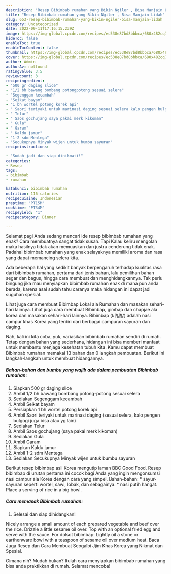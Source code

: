 ```yaml
---
description: "Resep Bibimbab rumahan yang Bikin Ngiler , Bisa Manjain Lidah"
title: "Resep Bibimbab rumahan yang Bikin Ngiler , Bisa Manjain Lidah"
slug: 653-resep-bibimbab-rumahan-yang-bikin-ngiler-bisa-manjain-lidah
category: Uncategorized
date: 2022-09-11T17:16:15.239Z
image: https://img-global.cpcdn.com/recipes/ec538e87bd8bbbca/680x482cq70/bibimbab-rumahan-foto-resep-utama.jpg
hideToc: false
enableToc: true
enableTocContent: false
thumbnail: https://img-global.cpcdn.com/recipes/ec538e87bd8bbbca/680x482cq70/bibimbab-rumahan-foto-resep-utama.jpg
cover: https://img-global.cpcdn.com/recipes/ec538e87bd8bbbca/680x482cq70/bibimbab-rumahan-foto-resep-utama.jpg
author: Admin
authorAv: notfound
ratingvalue: 3.5
reviewcount: 3
recipeingredient:
- "500 gr daging slice"
- "1/2 bh bawang bombang potongpotong sesuai selera"
- "Segenggam kecambah"
- "Seikat bayam"
- "1 bh wortel potong korek api"
- " Saori teriyaki untuk marinasi daging sesuai selera kalo pengen bulgogi juga bisa atau yg lain"
- " Telur"
- " Saos gochujang saya pakai merk kikoman"
- " Gula"
- " Garam"
- " Kaldu jamur"
- "1-2 sdm Mentega"
- "Secukupnya Minyak wijen untuk bumbu sayuran"
recipeinstructions:

- "Sudah jadi dan siap dinikmati!"
categories:
- Resep
tags:
- bibimbab
- rumahan

katakunci: bibimbab rumahan 
nutrition: 116 calories
recipecuisine: Indonesian
preptime: "PT15M"
cooktime: "PT34M"
recipeyield: "1"
recipecategory: Dinner

---
```



Selamat pagi Anda sedang mencari ide resep bibimbab rumahan yang enak? Cara membuatnya sangat tidak susah. Tapi Kalau keliru mengolah maka hasilnya tidak akan memuaskan dan justru cenderung tidak enak. Padahal bibimbab rumahan yang enak selayaknya memiliki aroma dan rasa yang dapat memancing selera kita.


Ada beberapa hal yang sedikit banyak berpengaruh terhadap kualitas rasa dari bibimbab rumahan, pertama dari jenis bahan, lalu pemilihan bahan segar dan bagus, hingga cara membuat dan menghidangkannya. Tak perlu bingung jika mau menyiapkan bibimbab rumahan enak di mana pun anda berada, karena asal sudah tahu caranya maka hidangan ini dapat jadi suguhan spesial.

Lihat juga cara membuat Bibimbap Lokal ala Rumahan dan masakan sehari-hari lainnya. Lihat juga cara membuat Bibimbap, gimbap dan chapjae ala korea dan masakan sehari-hari lainnya. Bibimbap (비빔밥) adalah nasi campur khas Korea yang terdiri dari berbagai campuran sayuran dan daging.


Nah, kali ini kita coba, yuk, variasikan bibimbab rumahan sendiri di rumah. Tetap dengan bahan yang sederhana, hidangan ini bisa memberi manfaat untuk membantu menjaga kesehatan tubuh kita. Kamu dapat membuat Bibimbab rumahan memakai 13 bahan dan 0 langkah pembuatan. Berikut ini langkah-langkah untuk membuat hidangannya.

<!--inarticleads1-->

##### Bahan-bahan dan bumbu yang wajib ada dalam pembuatan Bibimbab rumahan:

1. Siapkan 500 gr daging slice
1. Ambil 1/2 bh bawang bombang potong-potong sesuai selera
1. Sediakan Segenggam kecambah
1. Ambil Seikat bayam
1. Persiapkan 1 bh wortel potong korek api
1. Ambil  Saori teriyaki untuk marinasi daging (sesuai selera, kalo pengen bulgogi juga bisa atau yg lain)
1. Sediakan  Telur
1. Ambil  Saos gochujang (saya pakai merk kikoman)
1. Sediakan  Gula
1. Ambil  Garam
1. Siapkan  Kaldu jamur
1. Ambil 1-2 sdm Mentega
1. Sediakan Secukupnya Minyak wijen untuk bumbu sayuran


Berikut resep bibimbap asli Korea mengutip laman BBC Good Food. Resep bibimbap di urutan pertama ini cocok bagi Anda yang ingin mengonsumsi nasi campur ala Korea dengan cara yang simpel. Bahan-bahan: * sayur-sayuran seperti wortel, sawi, lobak, dan sebagainya. * nasi putih hangat. Place a serving of rice in a big bowl. 

<!--inarticleads2-->

##### Cara memasak Bibimbab rumahan:


1. Selesai dan siap dihidangkan!

Nicely arrange a small amount of each prepared vegetable and beef over the rice. Drizzle a little sesame oil over. Top with an optional fried egg and serve with the sauce. For dolsot bibimbap: Lightly oil a stone or earthenware bowl with a teaspoon of sesame oil over medium heat. Baca Juga Resep dan Cara Membuat Seogalbi Jjim Khas Korea yang Nikmat dan Spesial. 

Gimana nih? Mudah bukan? Itulah cara menyiapkan bibimbab rumahan yang bisa anda praktikkan di rumah. Selamat mencoba!
